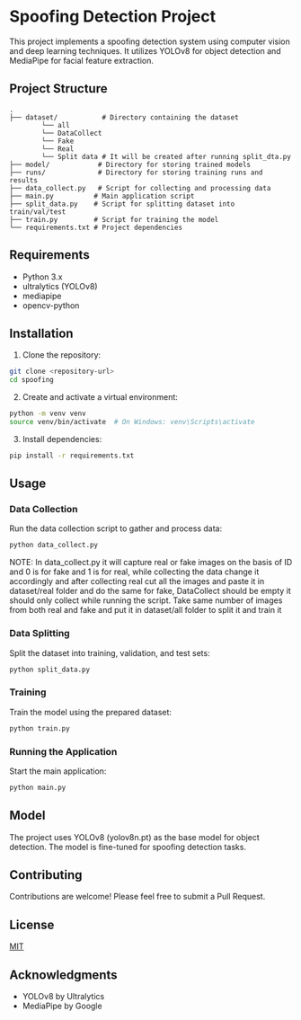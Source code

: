 # Spoofing Detection Project

This project implements a spoofing detection system using computer vision and deep learning techniques. It utilizes YOLOv8 for object detection and MediaPipe for facial feature extraction.

## Project Structure

```
.
├── dataset/           # Directory containing the dataset
        └── all
        └── DataCollect
        └── Fake
        └── Real
        └── Split data # It will be created after running split_dta.py
├── model/            # Directory for storing trained models
├── runs/             # Directory for storing training runs and results
├── data_collect.py   # Script for collecting and processing data
├── main.py          # Main application script
├── split_data.py    # Script for splitting dataset into train/val/test
├── train.py         # Script for training the model
└── requirements.txt # Project dependencies
```

## Requirements

- Python 3.x
- ultralytics (YOLOv8)
- mediapipe
- opencv-python

## Installation

1. Clone the repository:

```bash
git clone <repository-url>
cd spoofing
```

2. Create and activate a virtual environment:

```bash
python -m venv venv
source venv/bin/activate  # On Windows: venv\Scripts\activate
```

3. Install dependencies:

```bash
pip install -r requirements.txt
```

## Usage

### Data Collection

Run the data collection script to gather and process data:

```bash
python data_collect.py
```

NOTE: In data_collect.py it will capture real or fake images on the basis of ID and 0 is for fake and 1 is for real, while collecting the data change it accordingly and after collecting real cut all the images and paste it in dataset/real folder and do the same for fake, DataCollect should be empty it should only collect while running the script. Take same number of images from both real and fake and put it in dataset/all folder to split it and train it

### Data Splitting

Split the dataset into training, validation, and test sets:

```bash
python split_data.py
```

### Training

Train the model using the prepared dataset:

```bash
python train.py
```

### Running the Application

Start the main application:

```bash
python main.py
```

## Model

The project uses YOLOv8 (yolov8n.pt) as the base model for object detection. The model is fine-tuned for spoofing detection tasks.

## Contributing

Contributions are welcome! Please feel free to submit a Pull Request.

## License

[MIT](https://choosealicense.com/licenses/mit/)

## Acknowledgments

- YOLOv8 by Ultralytics
- MediaPipe by Google

